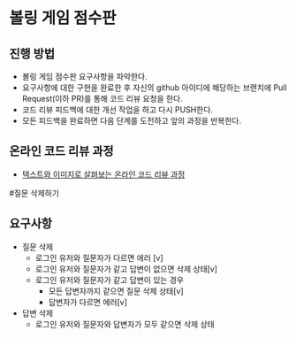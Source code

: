 # 볼링 게임 점수판
## 진행 방법
* 볼링 게임 점수판 요구사항을 파악한다.
* 요구사항에 대한 구현을 완료한 후 자신의 github 아이디에 해당하는 브랜치에 Pull Request(이하 PR)를 통해 코드 리뷰 요청을 한다.
* 코드 리뷰 피드백에 대한 개선 작업을 하고 다시 PUSH한다.
* 모든 피드백을 완료하면 다음 단계를 도전하고 앞의 과정을 반복한다.

## 온라인 코드 리뷰 과정
* [텍스트와 이미지로 살펴보는 온라인 코드 리뷰 과정](https://github.com/next-step/nextstep-docs/tree/master/codereview)

#질문 삭제하기
## 요구사항
- 질문 삭제
    - 로그인 유저와 질문자가 다르면 에러 [v]
    - 로그인 유저와 질문자가 같고 답변이 없으면 삭제 상태[v]
    - 로그인 유저와 질문자가 같고 답변이 있는 경우
      - 모든 답변자까지 같으면 질문 삭제 상태[v]
      - 답변자가 다르면 에러[v]
- 답변 삭제
  - 로그인 유저와 질문자와 답변자가 모두 같으면 삭제 상태
